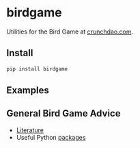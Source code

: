 # birdgame

Utilities for the Bird Game at [crunchdao.com](https://crunchdao.com).

## Install

```bash
pip install birdgame
```

## Examples 


## General Bird Game Advice 

- [Literature](https://github.com/microprediction/birdgame/blob/main/LITERATURE.md) 
- Useful Python [packages](https://github.com/microprediction/birdgame/blob/main/PACKAGES.md)

